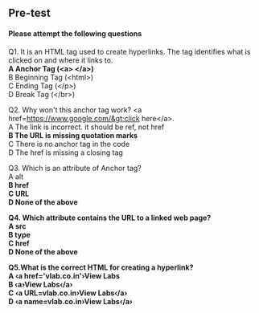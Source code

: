 ## Pre-test
#### Please attempt the following questions

Q1. It is an HTML tag used to create hyperlinks. The tag identifies what is clicked on and where it links to.<br>
<b>A Anchor Tag (&lt;a&gt; &lt;/a&gt;)</b><br>
B   Beginning Tag (&lt;html&gt;)<br>
C  Ending Tag (&lt;/p&gt;)<br>
D  Break Tag (&lt;/br&gt;)

Q2. Why won't this anchor tag work? &lt;a href=https://www.google.com/&gt;click here&lt;/a&gt;.<br>
A  The link is incorrect. it should be ref, not href<br>
<b>B   The URL is missing quotation marks</b><br>
C  There is no anchor tag in the code<br>
D  The href is missing a closing tag<br>

Q3. Which is an attribute of Anchor tag?<br>
A  alt<br>
<b>B  href<b><br>
C  URL<br>
D  None of the above<br>

Q4.  Which attribute contains the URL to a linked web page?<br>
A  src<br>
B  type<br>
<b>C  href</b><br>
D  None of the above<br>

Q5.What is the correct HTML for creating a hyperlink?<br>
<b>A  ‹a href='vlab.co.in'›View Labs</a></b><br>
B  ‹a›View Labs‹/a›<br>
C  ‹a URL=vlab.co.in›View Labs‹/a›<br>
D  ‹a name=vlab.co.in›View Labs‹/a›<br>
